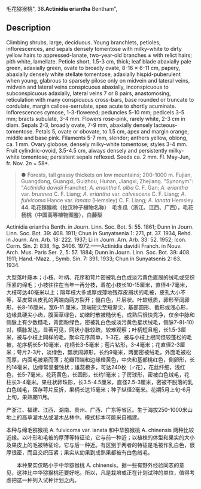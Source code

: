 毛花猕猴桃",
38.**Actinidia eriantha** Bentham",

## Description
Climbing shrubs, large, deciduous. Young branchlets, petioles, inflorescences, and sepals densely tomentose with milky-white to dirty yellow hairs to appressed-lanate, two-year-old branches ± with relict hairs; pith white, lamellate. Petiole short, 1.5-3 cm, thick; leaf blade abaxially pale green, adaxially green, ovate to broadly ovate, 8-16 × 6-11 cm, papery, abaxially densely white stellate tomentose, adaxially hispid-puberulent when young, glabrous to sparsely pilose only on midvein and lateral veins, midvein and lateral veins conspicuous abaxially, inconspicuous to subconspicuous adaxially, lateral veins 7 or 8 pairs, anastomosing, reticulation with many conspicuous cross-bars, base rounded or truncate to cordulate, margin callose-serrulate, apex acute to shortly acuminate. Inflorescences cymose, 1-3-flowered; peduncles 5-10 mm; pedicels 3-5 mm; bracts subulate, 3-4 mm. Flowers rose-pink, rarely white, 2-3 cm in diam. Sepals 2-3, broadly ovate, 7-9 mm, abaxially densely lacteous-tomentose. Petals 5, ovate or obovate, to 1.5 cm, apex and margin orange, middle and base pink. Filaments 5-7 mm, slender; anthers yellow, oblong, ca. 1 mm. Ovary globose, densely milky-white tomentose; styles 3-4 mm. Fruit cylindric-ovoid, 3.5-4.5 cm, always densely and persistently milky-white tomentose; persistent sepals reflexed. Seeds ca. 2 mm. Fl. May-Jun, fr. Nov. 2*n* = 58*.

> ●  Forests, tall grassy thickets on low mountains; 200-1000 m. Fujian, Guangdong, Guangxi, Guizhou, Hunan, Jiangxi, Zhejiang.
  "Synonym": "*Actinidia davidii* Franchet; *A. eriantha* f. *alba* C. F. Gan; *A. eriantha* var. *brunnea* C. F. Liang; *A. eriantha* var. *calvescens* C. F. Liang; *A. fulvicoma* Hance var. *lanata* (Hemsley) C. F. Liang; *A. lanata* Hemsley.
**44. 毛花猕猴桃（拉汉种子植物名称）　毛冬瓜（浙江、江西、广西），毛花杨桃（中国高等植物图鉴），白藤梨**

Actinidia eriantha Benth. in Journ. Linn. Soc. Bot. 5: 55. 1861; Dunn in Journ. Linn. Soc. Bot. 39: 408. 1911; Chun in Sunyatsenia 1: 271, pt. 37. 1934, Rehd. in Journ. Arn. Arb. 18: 222. 1937; Li in Journ. Arn. Arb. 33: 52. 1952; Icon. Corm. Sin. 2: 838, fig. 3406. 1972.——Actinidia davidii Franch. in Nouv. Arch. Mus. Paris Ser. 2, 5: 57. 1884; Dunn in Journ. Linn. Soc. Bot. 39: 408. 1911; Hand.-Mazz. , Symb. Sin. 7: 391. 1933; Chun in Sunyatsenis 2: 63. 1934.

大型落叶藤本；小枝、叶柄、花序和萼片密被乳白色或淡污黄色直展的绒毛或交织压紧的绵毛；小枝往往在当年一再分枝，着花小枝长10-15厘米，直径4-7毫米，大枝可达40毫米以上；隔年枝大多或厚或薄地残存皮屑状的毛被，皮孔大小不等，茎皮常从皮孔的两端向两方裂开；髓白色，片层状。叶软纸质，卵形至阔卵形，长8-16厘米，宽6-11 厘米，顶端短尖至短渐尖，基部圆形、截形或浅心形，边缘具硬尖小齿，腹面草绿色，幼嫩时散被糙伏毛，成熟后很快秃净，仅余中脉和侧脉上有少数糙毛，背面粉绿色，密被乳白色或淡污黄色星状绒毛，侧脉7-8(-10)对，横脉发达，显著可见，网状小脉较疏，较难观察；叶柄短且粗，长1.5-3厘米，被与小枝上同样的毛。聚伞花序简单，1-3花，被与小枝上根同但较蓬松的毛被，花序柄长5-10毫米，花柄长3-5毫米；苞片钻形，3-4毫米；花直径2-3厘米；萼片2-3片，淡绿色，瓢状阔卵形，长约9毫米，两面密被绒毛，外面毛被松而厚，内面毛被紧而薄；花瓣顶端和边缘橙黄色，中央和基部桃红色，倒卵形，长约14毫米，边缘常呈餐蚀状；雄蕊极多，可达240枚（♂花），花丝纤细，浅红色，长5-7毫米，花药黄色，长圆形，长约1毫米；子房球形，密被白色绒毛，花柱长3-4毫米。果柱状卵珠形，长3.5-4.5厘米，直径2.5-3厘米，密被不脱落的乳白色绒毛，宿存萼片反折，果柄长达15毫米；种子纵径2毫米。花期5月上旬-6月上旬，果熟期11月。

产浙江、福建、江西、湖南、贵州、广西、广东等省区。生于海拔250-1000米山地上的高草灌木丛或灌木丛林中。模式标本可能采自福建。

本种与绵毛猕猴桃 A. fulvicoma var. lanata 和中华猕猴桃 A. chinensis 两种比较近缘。以叶形和毛被的厚薄等特征论，它与前一种近；以植株的体型和果实的大小及果皮上的毛被特征论，它与后一种近。有区别于两者的特征是毛被作乳白色，很厚很密，而且交织压紧；果实从幼果到成熟果都被有白色绒毛。
<p style='text-indent:28px'>本种果实仅略小于中华猕猴桃 A. chinensis。据一些有野外经验同志的意见，这种比中华猕猴桃还要好吃。所以，凡是栽培或正在计划试种的单位，值得考虑把这一种列入试种计划之内。
